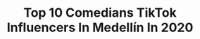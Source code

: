 ---
title: Top 10 Comedians TikTok Influencers In Medellín In 2020
description: >-
  Find top comedians TikTok influencers in Medellín in 2020. Most popular hashtags: #coronavirus #cuarentena #comedia #cartagena.
platform: TikTok
profiles:
  - username: "yeff.m"
    fullname: >-
      Y E F F
    location: "Colombia"
    followers: 2203
    engagement: 933
    commentsToLikes: 0.059538
    id: ckan27uulz79j0i781g1167jr
    verified: false
    hashtags: "#merengue, #shakira, #matarife, #politica"
  - username: "alex_pulgarin1"
    fullname: >-
      Alex Pulgarín
    location: "Colombia"
    followers: 68183
    engagement: 1202
    commentsToLikes: 0.045444
    id: ck900wg85ascy0j78frnn8wz3
    verified: false
    hashtags: "#casadereinas, #novios, #hijos, #parejas"
  - username: "yisedocampo"
    fullname: >-
      yisedocampo.8
    location: "Colombia"
    followers: 6615
    engagement: 1085
    commentsToLikes: 0.109512
    id: ckamq8ts5gcxp0i78jujr6d0q
    verified: false
    hashtags: "#gordas, #1mayo, #queanimalsoy, #sixpack"
  - username: "soylaurabedoya"
    fullname: >-
      Laura ✌
    location: "Colombia"
    followers: 264368
    engagement: 1875
    commentsToLikes: 0.019642
    id: cka0rnkdmhr7l0i787vmwsl3q
    verified: false
    hashtags: "#ovnis, #lgbt, #caradeshock, #morph"
  - username: "dr.tonni"
    fullname: >-
      Tonni
    location: "Colombia"
    followers: 1543777
    engagement: 870
    commentsToLikes: 0.013583
    id: ck81t1wumutw30j7847r7tkvs
    verified: false
    hashtags: "#frypg, #cuarentena, #calliente"
  - username: "exteban_98"
    fullname: >-
      Juan Esteban
    location: "Colombia"
    followers: 55490
    engagement: 969
    commentsToLikes: 0.040620
    id: cka627znzyrap0i785qrm03hn
    verified: false
    hashtags: "#risa, #comedia, #duos, #pero"
  - username: "santijimenez2018"
    fullname: >-
      santiago jimenez
    location: "Colombia"
    followers: 38614
    engagement: 782
    commentsToLikes: 0.044263
    id: cka0gmj2t57nj0i78oidhreb2
    verified: false
    hashtags: "#chile, #misandwich, #comentas, #duos"
  - username: "tiffanialvarez"
    fullname: >-
      Tiffani Álvarez 
    location: "Colombia"
    followers: 268220
    engagement: 783
    commentsToLikes: 0.004341
    id: ck7zo2bs2h4t90j78mzpxeaxf
    verified: false
    hashtags: "#normalpeople, #dancechallenge, #notforyou, #lipsync"
  - username: "mscgerber"
    fullname: >-
      Michael Gerber
    location: "Colombia"
    followers: 78109
    engagement: 740
    commentsToLikes: 0.073753
    id: ckamhpy4wh2z40i78j45yg8gf
    verified: false
    hashtags: "#mochilero, #datos, #tiktoker, #antioquia"
  - username: "zeromen01"
    fullname: >-
      caag100
    location: "Colombia"
    followers: 57630
    engagement: 681
    commentsToLikes: 0.064924
    id: ck9skxcpob0a80j78i5wlbj8n
    verified: false
    hashtags: "#luismiguel, #cali, #regueton, #perrofiel"
---